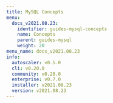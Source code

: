 ```yaml
---
title: MySQL Concepts
menu:
  docs_v2021.08.23:
    identifier: guides-mysql-concepts
    name: Concepts
    parent: guides-mysql
    weight: 20
menu_name: docs_v2021.08.23
info:
  autoscaler: v0.5.0
  cli: v0.20.0
  community: v0.20.0
  enterprise: v0.7.0
  installer: v2021.08.23
  version: v2021.08.23
---
```


